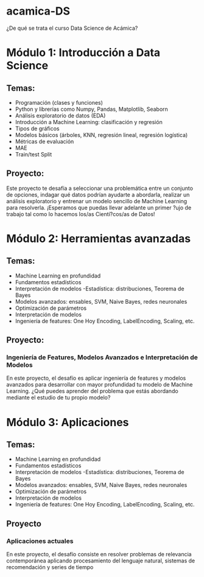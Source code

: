 # acamica-DS

¿De qué se trata el curso Data Science de Acámica?

# Módulo 1: Introducción a Data Science

## Temas:
- Programación (clases y funciones)
- Python y librerías como Numpy, Pandas, Matplotlib, Seaborn
- Análisis exploratorio de datos (EDA)
- Introducción a Machine Learning: clasificación y regresión
- Tipos de gráficos
- Modelos básicos (árboles, KNN, regresión lineal, regresión logística)
- Métricas de evaluación
- MAE
- Train/test Split

## Proyecto:
Este proyecto te desafía a seleccionar una problemática entre un conjunto de opciones, indagar qué datos podrían ayudarte a abordarla, realizar un análisis exploratorio y entrenar un modelo sencillo de Machine Learning para resolverla. ¡Esperamos que puedas llevar adelante un primer ?ujo de trabajo tal como lo hacemos los/as Cientí?cos/as de Datos!



# Módulo 2: Herramientas avanzadas

## Temas:
- Machine Learning en profundidad
- Fundamentos estadísticos
- Interpretación de modelos
-Estadística: distribuciones, Teorema de Bayes
- Modelos avanzados: ensables, SVM, Naive Bayes, redes neuronales
- Optimización de parámetros
- Interpretación de modelos
- Ingeniería de features: One Hoy Encoding, LabelEncoding, Scaling, etc.

## Proyecto:
### Ingeniería de Features, Modelos Avanzados e Interpretación de Modelos
En este proyecto, el desafío es aplicar ingeniería de features y modelos avanzados para desarrollar con mayor profundidad tu modelo de Machine Learning. ¿Qué puedes aprender del problema que estás abordando mediante el estudio de tu propio modelo?

# Módulo 3: Aplicaciones
## Temas:
- Machine Learning en profundidad
- Fundamentos estadísticos
- Interpretación de modelos
-Estadística: distribuciones, Teorema de Bayes
- Modelos avanzados: ensables, SVM, Naive Bayes, redes neuronales
- Optimización de parámetros
- Interpretación de modelos
- Ingeniería de features: One Hoy Encoding, LabelEncoding, Scaling, etc.

## Proyecto
### Aplicaciones actuales
En este proyecto, el desafío consiste en resolver problemas de relevancia contemporánea aplicando procesamiento del lenguaje natural, sistemas de recomendación y series de tiempo
